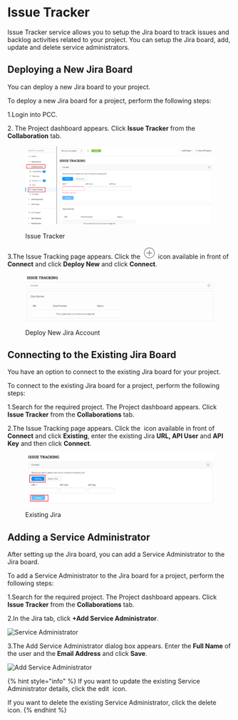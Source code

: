 # Issue Tracker

Issue Tracker service allows you to setup the Jira board to track issues and backlog activities related to your project. You can setup the Jira board, add, update and delete service administrators.

## Deploying a New Jira Board <a href="#deploying-a-new-jira-board" id="deploying-a-new-jira-board"></a>

You can deploy a new Jira board to your project.

To deploy a new Jira board for a project, perform the following steps:

1.Login into PCC.

2\. The Project dashboard appears. Click **Issue Tracker** from the **Collaboration** tab.

<figure><img src="../../../.gitbook/assets/image (1) (1) (1) (1) (1).png" alt=""><figcaption><p>Issue Tracker </p></figcaption></figure>

3.The Issue Tracking page appears. Click the <img src="../../../.gitbook/assets/P Icon (1) (1).png" alt="" data-size="line"> icon available in front of **Connect** and click **Deploy New** and click **Connect**.

<figure><img src="../../../.gitbook/assets/Delpoy New Jira.gif" alt=""><figcaption><p>Deploy New Jira Account </p></figcaption></figure>

## Connecting to the Existing Jira Board <a href="#connecting-to-the-existing-jira-board" id="connecting-to-the-existing-jira-board"></a>

You have an option to connect to the existing Jira board for your project.

To connect to the existing Jira board for a project, perform the following steps:

1.Search for the required project. The Project dashboard appears. Click **Issue Tracker** from the **Collaborations** tab.

2.The Issue Tracking page appears. Click the <img src="../../../.gitbook/assets/P Icon (1).png" alt="" data-size="line"> icon available in front of **Connect** and click **Existing**, enter the existing Jira **URL, API User** and **API Key** and then click **Connect**.

<figure><img src="../../../.gitbook/assets/Exisitng Jira.png" alt=""><figcaption><p>Existing Jira </p></figcaption></figure>

## Adding a Service Administrator <a href="#adding-a-service-administrator" id="adding-a-service-administrator"></a>

After setting up the Jira board, you can add a Service Administrator to the Jira board.

To add a Service Administrator to the Jira board for a project, perform the following steps:

1.Search for the required project. The Project dashboard appears. Click **Issue Tracker** from the **Collaborations** tab.

2.In the Jira tab, click **+Add Service Administrator**.

![Service Administrator](https://lh4.googleusercontent.com/lwtL9giH5YokrmRK4BdTxVUs5\_hcdMjWmjPNobARv5n7pKYHxAOaDF27OzNfR0BlWS4wAPZaY5ygAH65IsqK2Nz20Ml87cco7UhYHgRwIVbG6PfAb6EFNcUpO2S\_PybwBpAGfVWBEO6kU5NvgMg)

3.The Add Service Administrator dialog box appears. Enter the **Full Name** of the user and the **Email Address** and click **Save**.

![Add Service Administrator](https://lh6.googleusercontent.com/Btevp6m537vBEzJukC\_v2cgQFaAtrkFJ9zeDuHuKuVTb68xX3C7LRfBFZc0iSbjRaanoK3FsNZIZIdr96-jR8k1QfVAEQrAi3M0VNUkQIG2gJ\_OOGHrF\_TlS3pr23TtMxKSmv5OQOpu7-9wjVvE)

{% hint style="info" %}
If you want to update the existing Service Administrator details, click the edit <img src="../../../.gitbook/assets/Edit_Icon (2).png" alt="" data-size="line"> icon.

If you want to delete the existing Service Administrator, click the delete <img src="../../../.gitbook/assets/Delete_Icon (1).png" alt="" data-size="line">icon.
{% endhint %}

## &#x20;<a href="#adding-a-jira-project" id="adding-a-jira-project"></a>
